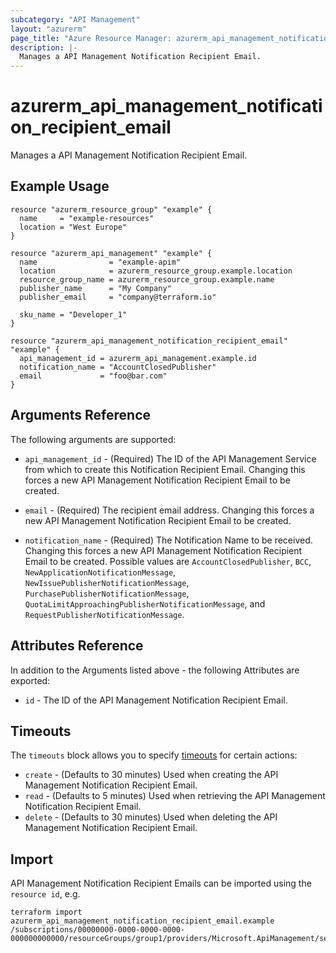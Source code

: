 ```yaml
---
subcategory: "API Management"
layout: "azurerm"
page_title: "Azure Resource Manager: azurerm_api_management_notification_recipient_email"
description: |-
  Manages a API Management Notification Recipient Email.
---
```


# azurerm_api_management_notification_recipient_email

Manages a API Management Notification Recipient Email.

## Example Usage

```hcl
resource "azurerm_resource_group" "example" {
  name     = "example-resources"
  location = "West Europe"
}

resource "azurerm_api_management" "example" {
  name                = "example-apim"
  location            = azurerm_resource_group.example.location
  resource_group_name = azurerm_resource_group.example.name
  publisher_name      = "My Company"
  publisher_email     = "company@terraform.io"

  sku_name = "Developer_1"
}

resource "azurerm_api_management_notification_recipient_email" "example" {
  api_management_id = azurerm_api_management.example.id
  notification_name = "AccountClosedPublisher"
  email             = "foo@bar.com"
}
```

## Arguments Reference

The following arguments are supported:

* `api_management_id` - (Required) The ID of the API Management Service from which to create this Notification Recipient Email. Changing this forces a new API Management Notification Recipient Email to be created.

* `email` - (Required) The recipient email address. Changing this forces a new API Management Notification Recipient Email to be created.

* `notification_name` - (Required) The Notification Name to be received. Changing this forces a new API Management Notification Recipient Email to be created. Possible values are `AccountClosedPublisher`, `BCC`, `NewApplicationNotificationMessage`, `NewIssuePublisherNotificationMessage`, `PurchasePublisherNotificationMessage`, `QuotaLimitApproachingPublisherNotificationMessage`, and `RequestPublisherNotificationMessage`.

## Attributes Reference

In addition to the Arguments listed above - the following Attributes are exported: 

* `id` - The ID of the API Management Notification Recipient Email.

## Timeouts

The `timeouts` block allows you to specify [timeouts](https://www.terraform.io/docs/configuration/resources.html#timeouts) for certain actions:

* `create` - (Defaults to 30 minutes) Used when creating the API Management Notification Recipient Email.
* `read` - (Defaults to 5 minutes) Used when retrieving the API Management Notification Recipient Email.
* `delete` - (Defaults to 30 minutes) Used when deleting the API Management Notification Recipient Email.

## Import

API Management Notification Recipient Emails can be imported using the `resource id`, e.g.

```shell
terraform import azurerm_api_management_notification_recipient_email.example /subscriptions/00000000-0000-0000-0000-000000000000/resourceGroups/group1/providers/Microsoft.ApiManagement/service/service1/notifications/notificationName1/recipientEmails/email1
```
